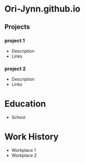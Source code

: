 # Ori-Jynn.github.io

## Projects
### project 1
- Description
- Links

### project 2
- Description
- Links

# Education
- School

# Work History
- Workplace 1
- Workplace 2
